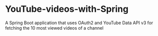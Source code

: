 # YouTube-videos-with-Spring
A Spring Boot application that uses OAuth2 and YouTube Data API v3 for fetching the 10 most viewed videos of a channel
